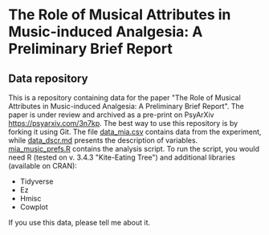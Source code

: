 # The Role of Musical Attributes in Music-induced Analgesia: A Preliminary Brief Report
## Data repository
This is a repository containing data for the paper "The Role of Musical Attributes in Music-induced Analgesia: A Preliminary Brief Report". The paper is under review and archived as a pre-print on PsyArXiv <https://psyarxiv.com/3n7kp>. The best way to use this repository is by forking it using Git. The file [data_mia.csv](data_mia.csv) contains data from the experiment, while [data_dscr.md](data_dscr.md) presents the description of variables. [mia_music_prefs.R](mia_music_prefs.R) contains the analysis script. To run the script, you would need R (tested on v. 3.4.3 "Kite-Eating Tree") and additional libraries (available on CRAN):
  - Tidyverse
  - Ez
  - Hmisc
  - Cowplot

If you use this data, please tell me about it.

